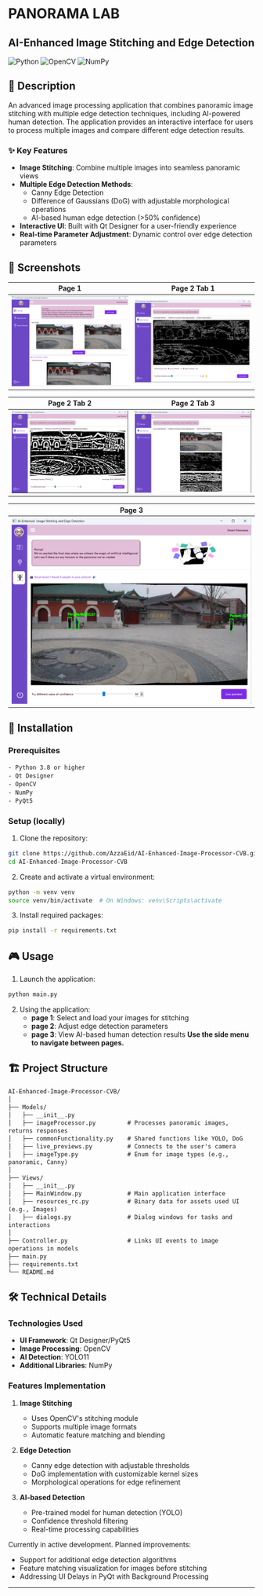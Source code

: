 # PANORAMA LAB
## AI-Enhanced Image Stitching and Edge Detection

![Python](https://img.shields.io/badge/python-3670A0?style=for-the-badge&logo=python&logoColor=ffdd54) 
![OpenCV](https://img.shields.io/badge/opencv-%23white.svg?style=for-the-badge&logo=opencv&logoColor=white) 
![NumPy](https://img.shields.io/badge/numpy-%23013243.svg?style=for-the-badge&logo=numpy&logoColor=white)
## 📝 Description

An advanced image processing application that combines panoramic image stitching with multiple edge detection techniques, including AI-powered human detection. The application provides an interactive interface for users to process multiple images and compare different edge detection results.

### ✨ Key Features

- **Image Stitching**: Combine multiple images into seamless panoramic views
- **Multiple Edge Detection Methods**:
  - Canny Edge Detection
  - Difference of Gaussians (DoG) with adjustable morphological operations
  - AI-based human edge detection (>50% confidence)
- **Interactive UI**: Built with Qt Designer for a user-friendly experience
- **Real-time Parameter Adjustment**: Dynamic control over edge detection parameters

## 📸 Screenshots 
| Page 1 | Page 2 Tab 1 |
|--------|---------------|
| ![Page 1](assets/Results/page1.png) | ![Page 2 Tap 1](assets/Results/pag2tab1.png) |

| Page 2 Tab 2 | Page 2 Tab 3 |
|---------------|---------------|
| ![Page 2 Tap 2](assets/Results/page2tab2.png) | ![Page 2 Tap 3](assets/Results/page2tab3.png) |

| Page 3 |
|--------|
| ![Page 3](assets/Results/page3.png) |


## 🚀 Installation

### Prerequisites

```bash
- Python 3.8 or higher
- Qt Designer
- OpenCV
- NumPy
- PyQt5
```

### Setup (locally)

1. Clone the repository:
```bash
git clone https://github.com/AzzaEid/AI-Enhanced-Image-Processor-CVB.git
cd AI-Enhanced-Image-Processor-CVB
```

2. Create and activate a virtual environment:
```bash
python -m venv venv
source venv/bin/activate  # On Windows: venv\Scripts\activate
```

3. Install required packages:
```bash
pip install -r requirements.txt
```

## 🎮 Usage

1. Launch the application:
```bash
python main.py
```

2. Using the application:
   - **page 1**: Select and load your images for stitching
   - **page 2**: Adjust edge detection parameters
   - **page 3**: View AI-based human detection results
      **Use the side menu to navigate between pages.**


## 🏗️ Project Structure

```
AI-Enhanced-Image-Processor-CVB/
│
├── Models/
│   ├── __init__.py
│   ├── imageProcessor.py         # Processes panoramic images, returns responses
│   ├── commonFunctionality.py    # Shared functions like YOLO, DoG
│   ├── live_previews.py          # Connects to the user's camera
│   ├── imageType.py              # Enum for image types (e.g., panoramic, Canny)
│
├── Views/
│   ├── __init__.py
│   ├── MainWindow.py             # Main application interface
│   ├── resources_rc.py           # Binary data for assets used UI (e.g., Images)
│   ├── dialogs.py                # Dialog windows for tasks and interactions
│
├── Controller.py                 # Links UI events to image operations in models
├── main.py                       
├── requirements.txt
└── README.md
```

## 🛠️ Technical Details

### Technologies Used

- **UI Framework**: Qt Designer/PyQt5
- **Image Processing**: OpenCV
- **AI Detection**: YOLO11
- **Additional Libraries**: NumPy

### Features Implementation

1. **Image Stitching**
   - Uses OpenCV's stitching module
   - Supports multiple image formats
   - Automatic feature matching and blending

2. **Edge Detection**
   - Canny edge detection with adjustable thresholds
   - DoG implementation with customizable kernel sizes
   - Morphological operations for edge refinement

3. **AI-based Detection**
   - Pre-trained model for human detection (YOLO)
   - Confidence threshold filtering
   - Real-time processing capabilities


Currently in active development. Planned improvements:
- Support for additional edge detection algorithms
- Feature matching visualization for images before stitching
- Addressing UI Delays in PyQt with Background Processing 

---